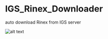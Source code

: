 # IGS_Rinex_Downloader
auto download Rinex from IGS server

![alt text](https://i.ibb.co/89SrftF/M1.png)



